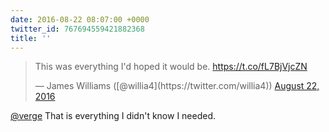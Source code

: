 ```yaml
---
date: 2016-08-22 08:07:00 +0000
twitter_id: 767694559421882368
title: ''
---
```


<blockquote class="twitter-tweet"><p lang="en" dir="ltr">This was everything I&#39;d hoped it would be.  <a href="https://t.co/fL7BjVjcZN">https://t.co/fL7BjVjcZN</a></p>&mdash; James Williams ([@willia4](https://twitter.com/willia4)) <a href="https://twitter.com/willia4/status/767681676168335360?ref_src=twsrc%5Etfw">August 22, 2016</a></blockquote>
<script async src="https://platform.twitter.com/widgets.js" charset="utf-8"></script>

[@verge](https://twitter.com/verge) That is everything I didn't know I needed.
